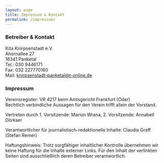 ```yaml
---
layout: page
title: Impressum & Kontakt
permalink: /impressum/
---
```

### Betreiber & Kontakt

Kita Knirpsenstadt e.V.\
Ahornallee 27\
16341 Panketal\
Tel.:  030 9446171\
Fax:  032 227770160\
Mail: knirpsenstadt-panketal@t-online.de  

### Impressum

Vereinsregister: VR 4217 beim Amtsgericht Frankfurt (Oder)\
Rechtlich verbindliche Aussagen für den Verein trifft allein der Vorstand.

Vertreten durch 1. Vorsitzende: Marion Wrana, 2. Vorsitzende: Annabell Dörkser

Verantwortlicher für journalistisch-redaktionelle Inhalte: Claudia Graff (Stefan Remer)

Haftungshinweis:
Trotz sorgfältiger inhaltlicher Kontrolle übernehmen wir keine Haftung für die Inhalte externer Links. Für den Inhalt der verlinkten Seiten sind ausschließlich deren Betreiber verantwortlich.
